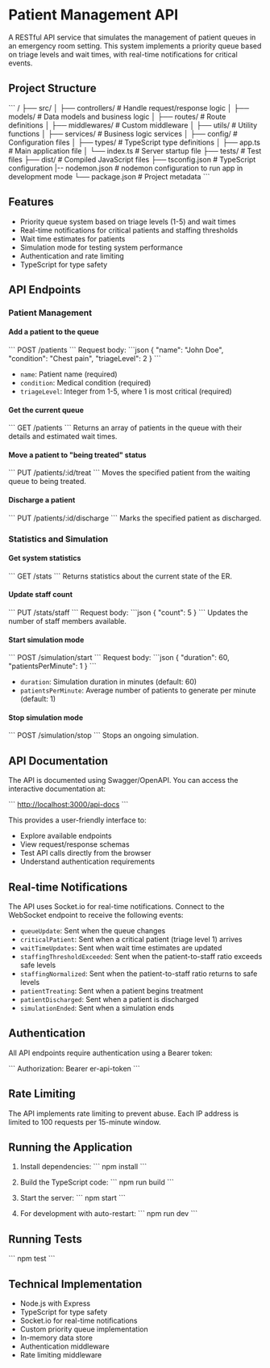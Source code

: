 # Patient Management API

A RESTful API service that simulates the management of patient queues in an emergency room setting. This system implements a priority queue based on triage levels and wait times, with real-time notifications for critical events.

## Project Structure

\`\`\`
/
├── src/
│   ├── controllers/    # Handle request/response logic
│   ├── models/         # Data models and business logic
│   ├── routes/         # Route definitions
│   ├── middlewares/     # Custom middleware
│   ├── utils/          # Utility functions
│   ├── services/       # Business logic services
│   ├── config/         # Configuration files
│   ├── types/          # TypeScript type definitions
│   ├── app.ts          # Main application file
│   └── index.ts       # Server startup file
├── tests/              # Test files
├── dist/               # Compiled JavaScript files
├── tsconfig.json       # TypeScript configuration
|-- nodemon.json        # nodemon configuration to run app in development mode
└── package.json        # Project metadata
\`\`\`

## Features

- Priority queue system based on triage levels (1-5) and wait times
- Real-time notifications for critical patients and staffing thresholds
- Wait time estimates for patients
- Simulation mode for testing system performance
- Authentication and rate limiting
- TypeScript for type safety

## API Endpoints

### Patient Management

#### Add a patient to the queue

\`\`\`
POST /patients
\`\`\`
Request body:
\`\`\`json
{
  "name": "John Doe",
  "condition": "Chest pain",
  "triageLevel": 2
}
\`\`\`

- `name`: Patient name (required)
- `condition`: Medical condition (required)
- `triageLevel`: Integer from 1-5, where 1 is most critical (required)

#### Get the current queue

\`\`\`
GET /patients
\`\`\`
Returns an array of patients in the queue with their details and estimated wait times.

#### Move a patient to "being treated" status

\`\`\`
PUT /patients/:id/treat
\`\`\`
Moves the specified patient from the waiting queue to being treated.

#### Discharge a patient

\`\`\`
PUT /patients/:id/discharge
\`\`\`
Marks the specified patient as discharged.

### Statistics and Simulation

#### Get system statistics

\`\`\`
GET /stats
\`\`\`
Returns statistics about the current state of the ER.

#### Update staff count

\`\`\`
PUT /stats/staff
\`\`\`
Request body:
\`\`\`json
{
  "count": 5
}
\`\`\`
Updates the number of staff members available.

#### Start simulation mode

\`\`\`
POST /simulation/start
\`\`\`
Request body:
\`\`\`json
{
  "duration": 60,
  "patientsPerMinute": 1
}
\`\`\`

- `duration`: Simulation duration in minutes (default: 60)
- `patientsPerMinute`: Average number of patients to generate per minute (default: 1)

#### Stop simulation mode

\`\`\`
POST /simulation/stop
\`\`\`
Stops an ongoing simulation.

## API Documentation

The API is documented using Swagger/OpenAPI. You can access the interactive documentation at:

\`\`\`
<http://localhost:3000/api-docs>
\`\`\`

This provides a user-friendly interface to:

- Explore available endpoints
- View request/response schemas
- Test API calls directly from the browser
- Understand authentication requirements

## Real-time Notifications

The API uses Socket.io for real-time notifications. Connect to the WebSocket endpoint to receive the following events:

- `queueUpdate`: Sent when the queue changes
- `criticalPatient`: Sent when a critical patient (triage level 1) arrives
- `waitTimeUpdates`: Sent when wait time estimates are updated
- `staffingThresholdExceeded`: Sent when the patient-to-staff ratio exceeds safe levels
- `staffingNormalized`: Sent when the patient-to-staff ratio returns to safe levels
- `patientTreating`: Sent when a patient begins treatment
- `patientDischarged`: Sent when a patient is discharged
- `simulationEnded`: Sent when a simulation ends

## Authentication

All API endpoints require authentication using a Bearer token:

\`\`\`
Authorization: Bearer er-api-token
\`\`\`

## Rate Limiting

The API implements rate limiting to prevent abuse. Each IP address is limited to 100 requests per 15-minute window.

## Running the Application

1. Install dependencies:
\`\`\`
npm install
\`\`\`

2. Build the TypeScript code:
\`\`\`
npm run build
\`\`\`

3. Start the server:
\`\`\`
npm start
\`\`\`

4. For development with auto-restart:
\`\`\`
npm run dev
\`\`\`

## Running Tests

\`\`\`
npm test
\`\`\`

## Technical Implementation

- Node.js with Express
- TypeScript for type safety
- Socket.io for real-time notifications
- Custom priority queue implementation
- In-memory data store
- Authentication middleware
- Rate limiting middleware
